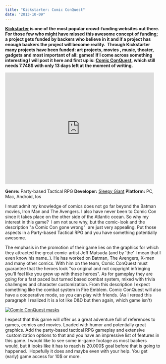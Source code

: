 ```yaml
---
title: "Kickstarter: Comic ConQuest"
date: "2013-10-09"
---
```


**[Kickstarter](http://www.kickstarter.com/hello?ref=nav) is one of the most popular crowd-funding websites out there. For those few who might have missed this awesome concept of funding; a project gets funded by backers who believe in it and if a project has enough backers the project will become reality.  Through Kickstarter many projects have been funded: art projects, movies , music, theater, gadgets and most important of all: games! If I come across something interesting I will post it here and first up is: [Comic ConQuest](http://www.kickstarter.com/projects/1314540505/comic-conquest-a-party-based-tactical-rpg), which still needs 7.748$ with only 13 days left at the moment of writing.**

<iframe src="http://www.kickstarter.com/projects/1314540505/comic-conquest-a-party-based-tactical-rpg/widget/video.html" height="360" width="480" frameborder="0"></iframe>

**Genre:** Party-based Tactical RPG **Developer:** [Sleepy Giant](http://www.sleepygiant.com/) **Platform:** PC, Mac, Android, Ios

I must admit my knowledge of comics does not go far beyond the Batman movies, Iron Man and The Avengers. I also have never been to Comic Con since it takes place on the other side of the Atlantic ocean. So why my interest in this game?  I am not sure why, but the comic-look and the description "a Comic Con gone wrong"  are just very appealing. Put those aspects in a Party-based Tactical RPG and you have something potentially awesome.

The emphasis in the promotion of their game lies on the graphics for which they attracted the great comic-artist Jeff Matsuda (and by 'the' I mean that I even know his name..). He has worked on Batman, The Avengers, X-men and many other comics. With him on the team, Comic ConQuest must guarantee that the heroes look "so original and not copyright infringing you'll feel like you grew up with these heroes". As for gameplay they are going for a fast paced but turned based combat system, mixed with trivia challenges and character customization. From this description I expect something like the combat system in Fire Emblem. Comic ConQuest will also have a cooperative mode, so you can play with friends. (As I reread this paragraph I realized it is a lot like D&D but then again, which game isn't)

[![Comic ConQuest masks](images/Comic-ConQuest-masks.jpg)](https://s3.amazonaws.com/ksr/assets/000/982/205/c5697b8bc0d25c148e07d498d79b62f5_large.jpg?1380837592)

I expect that this game will offer us a great adventure full of references to games, comics and movies. Loaded with humor and potentially great graphics. Add the party-based tactical RPG gameplay and extensive  customization options to that and you have an impressive list of features in this game. I would like to see some in-game footage as most backers would, but it looks like it has to reach is 20.000$ goal before that is going to happened.  Hopefully it does and maybe even with your help. You get (early) game access for 10$ or more.
